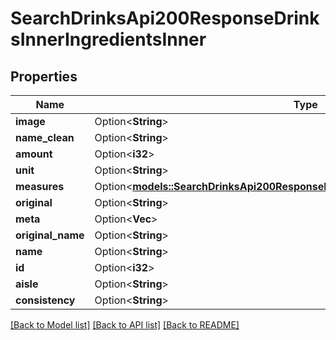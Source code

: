 # SearchDrinksApi200ResponseDrinksInnerIngredientsInner

## Properties

Name | Type | Description | Notes
------------ | ------------- | ------------- | -------------
**image** | Option<**String**> |  | [optional]
**name_clean** | Option<**String**> |  | [optional]
**amount** | Option<**i32**> |  | [optional]
**unit** | Option<**String**> |  | [optional]
**measures** | Option<[**models::SearchDrinksApi200ResponseDrinksInnerIngredientsInnerMeasures**](searchDrinksAPI_200_response_drinks_inner_ingredients_inner_measures.md)> |  | [optional]
**original** | Option<**String**> |  | [optional]
**meta** | Option<**Vec<String>**> |  | [optional]
**original_name** | Option<**String**> |  | [optional]
**name** | Option<**String**> |  | [optional]
**id** | Option<**i32**> |  | [optional]
**aisle** | Option<**String**> |  | [optional]
**consistency** | Option<**String**> |  | [optional]

[[Back to Model list]](../README.md#documentation-for-models) [[Back to API list]](../README.md#documentation-for-api-endpoints) [[Back to README]](../README.md)


